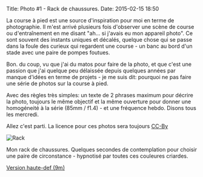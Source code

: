 Title: Photo #1 - Rack de chaussures.
Date: 2015-02-15 18:50


La course à pied est une source d'inspiration pour moi en terme de
photographie. Il m'est arrivé plusieurs fois d'observer une scène de course ou
d'entraînement en me disant "ah... si j'avais eu mon appareil photo". Ce sont
souvent des instants uniques et décalés, quelque chose qui se passe dans la
foule des curieux qui regardent une course - un banc au bord d'un stade avec
une paire de pompes foutues.

Bon. du coup, vu que j'ai du matos pour faire de la photo, et que c'est une
passion que j'ai quelque peu délaissée depuis quelques années par manque
d'idées en terme de projets - je me suis dit: pourquoi ne pas faire une série
de photos sur la course à pied.

Avec des règles très simples: un texte de 2 phrases maximum pour décrire la
photo, toujours le même objectif et la même ouverture pour donner une
homogéneité à la série (85mm / f1.4) - et une fréquence hebdo. Disons tous les
mercredi.

Allez c'est parti. La licence pour ces photos sera toujours
[CC-By](https://creativecommons.org/licenses/by/2.0)


![Rack](http://foule.es/shoes.jpg)

Mon rack de chaussures. Quelques secondes de contemplation pour choisir une paire
de circonstance - hypnotisé par toutes ces couleures criardes.

[Version haute-def (9m)](http://foule.es/shoes_hidef.jpg)

